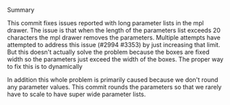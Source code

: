 Summary

This commit fixes issues reported with long parameter lists in the mpl
drawer. The issue is that when the length of the parameters list exceeds
20 characters the mpl drawer removes the parameters. Multiple attempts
have attempted to address this issue (#2994 #3353) by just increasing
that limit. But this doesn't actually solve the problem because the
boxes are fixed width so the parameters just exceed the width of the
boxes. The proper way to fix this is to dynamically

In addition this whole problem is primarily caused because we don't
round any parameter values. This commit rounds the parameters so that we
rarely have to scale to have super wide parameter lists.
